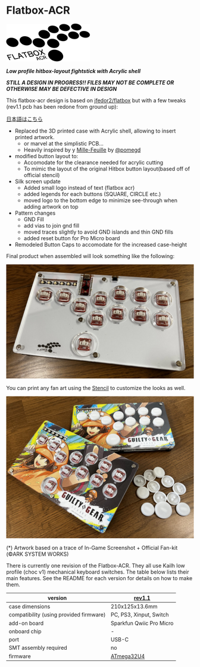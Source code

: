 # Flatbox-ACR

![Logo](logo.svg)

_**Low profile hitbox-layout fightstick with Acrylic shell**_

_**STILL A DESIGN IN PROGRESS!! FILES MAY NOT BE COMPLETE OR OTHERWISE MAY BE DEFECTIVE IN DESIGN**_

This flatbox-acr design is based on [jfedor2/flatbox](https://github.com/jfedor2/flatbox) but with a few tweaks
(rev1.1 pcb has been redone from ground up):

[日本語はこちら](README_ja.md)

* Replaced the 3D printed case with Acrylic shell, allowing to insert printed artwork.
    * or marvel at the simplistic PCB...
    * Heavily inspired by y [Mille-Feuille](https://pomegd.booth.pm/items/2685530) by [@pomegd](https://twitter.com/pomegd)
* modified button layout to:
    * Accomodate for the clearance needed for acrylic cutting
    * To mimic the layout of the original Hitbox button layout(based off of official stencil)
* Silk screen update
    * Added small logo instead of text (flatbox acr)
    * added legends for each buttons (SQUARE, CIRCLE etc.)
    * moved logo to the bottom edge to minimize see-through when adding artwork on top
* Pattern changes
    * GND Fill
    * add vias to join gnd fill
    * moved traces slightly to avoid GND islands and thin GND fills
    * added reset button for Pro Micro board
* Remodeled Button Caps to accomodate for the increased case-height

Final product when assembled will look something like the following:

![Assembled Flatbox](hardware-rev1.1/images/Flatbox-rev1.1-bare.jpg)

You can print any fan art using the [Stencil](hardware-rev1.1/images/Flatbox-ACR-Stencil_300dpi.png) 
to customize the looks as well.

![Assembled Flatbox with Fan Art](hardware-rev1.1/images/Flatbox-rev1.1-final01.jpg)

(*) Artwork based on a trace of In-Game Screenshot + Official Fan-kit (©ARK SYSTEM WORKS)

There is currently one revision of the Flatbox-ACR.  They all use Kailh low profile (choc v1) mechanical keyboard switches.
The table below lists their main features.  See the README for each version for details on how to make them.

version | [rev1.1](hardware-rev1.1) |
------- | ------------------------- |
case dimensions | 210x125x13.6mm |
compatibility (using provided firmware) | PC, PS3, Xinput, Switch |
add-on board | Sparkfun Qwiic Pro Micro |
onboard chip | - |
port | USB-C |
SMT assembly required | no |
firmware | [ATmega32U4](firmwares_atmega32u4) |
